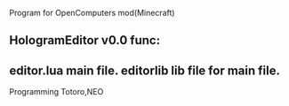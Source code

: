 Program for OpenComputers mod(Minecraft) 

HologramEditor v0.0
func:
--
editor.lua  main file.
editorlib  lib file for main file.
--
Programming Totoro,NEO
